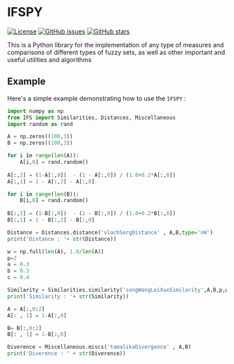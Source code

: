 # IFSPY

[![License](https://img.shields.io/badge/License-MIT-blue.svg)](https://opensource.org/licenses/MIT)
[![GitHub issues](https://img.shields.io/github/issues/NickDamianos/IFSPY)](https://github.com/NickDamianos/IFSPY/issues)
[![GitHub stars](https://img.shields.io/github/stars/NickDamianos/IFSPY)](https://github.com/NickDamianos/IFSPY/stargazers)

This is a Python library for the implementation of any type of
measures and comparisons of different types of fuzzy sets, as well as other important and useful
utilities and algorithms

## Example

Here's a simple example demonstrating how to use the `IFSPY` :

```Python
import numpy as np
from IFS import Similarities, Distances, Miscellaneous
import random as rand

A = np.zeros((100,3))
B = np.zeros((100,3))

for i in range(len(A)):
	A[i,0] = rand.random()
	
A[:,2] = (1-A[:,0])  - (1 - A[:,0]) / (1.0+0.2*A[:,0])
A[:,1] = 1 - A[:,2] - A[:,0]

for i in range(len(B)):
	B[i,0] = rand.random()
	
B[:,2] = (1-B[:,0])  - (1 - B[:,0]) / (1.0+0.2*B[:,0])
B[:,1] = 1 - B[:,2] - B[:,0]

Distance = Distances.distance('vlachSergDistance' , A,B,type='nH')
print('Distance : '+ str(Distance))

w = np.full(len(A), 1.0/len(A))
p=2
a = 0.3
b = 0.3
c = 0.4

Similarity = Similarities.similarity('songWangLeiXueSimilarity',A,B,p,w,a=a,b=b,c=c, type='8' )
print('Similarity : '+ str(Similarity))

A = A[:,0:2]
A[: , 1] = 1-A[:,0]

B= B[:,0:2]
B[: , 1] = 1-B[:,0]

Diverence = Miscellaneous.miscs('tamalikaDivergence' , A,B)
print('Diverence : ' + str(Diverence))
